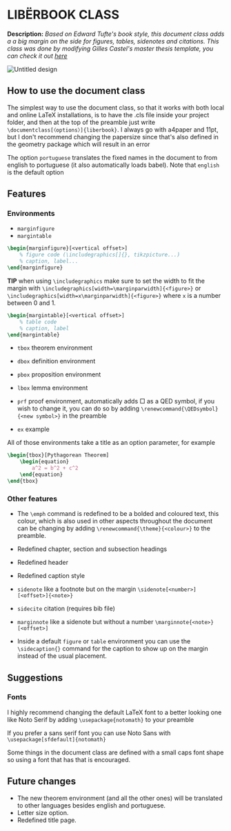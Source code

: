 # **LIBËRBOOK CLASS**

**Description:** *Based on Edward Tufte's book style, this document class adds a a big margin on the side for figures, tables, sidenotes and citations. This class was done by modifying Gilles Castel's master thesis template, you can check it out [here](https://github.com/gillescastel/masterthesis)*

![Untitled design](https://github.com/brunood1/liberbook/assets/97195236/4d576cc2-f4fc-4f39-8f42-d475563e1e70)


## **How to use the document class**
The simplest way to use the document class, so that it works with both local and online LaTeX installations, is to have the .cls file inside your project folder, and then at the top of the preamble just write `\documentclass[〈options〉]{liberbook}`. I always go with a4paper and 11pt, but I don't recommend changing the papersize since that's also defined in the geometry package which will result in an error

The option ``portuguese`` translates the fixed names in the document to from english to portuguese (it also automatically loads babel). Note that ``english`` is the default option

## **Features**
### **Environments**

* ``marginfigure``
* ``margintable``

```tex
\begin{marginfigure}[<vertical offset>]
    % figure code (\includegraphics[]{}, tikzpicture...)
    % caption, label...
\end{marginfigure}
```

**TIP** when using ``\includegraphics`` make sure to set the width to fit the margin with ``\includegraphics[width=\marginparwidth]{<figure>}`` or  ``\includegraphics[width=x\marginparwidth]{<figure>}`` where ``x`` is a number between 0 and 1.

```tex
\begin{margintable}[<vertical offset>]
    % table code
    % caption, label
\end{margintable}
```


* ``tbox`` theorem environment
* ``dbox`` definition environment
* ``pbox`` proposition environment
* ``lbox`` lemma environment

* ``prf`` proof environment, automatically adds $\Box$ as a QED symbol, if you wish to change it, you can do so by adding ``\renewcommand{\QEDsymbol}{<new symbol>}`` in the preamble

* ``ex`` example

All of those environments take a title as an option parameter, for example
```tex
\begin{tbox}[Pythagorean Theorem]
    \begin{equation}
        a^2 = b^2 + c^2
    \end{equation}
\end{tbox}
```

### **Other features**

* The ``\emph`` command is redefined to be a bolded and coloured text, this colour, which is also used in other aspects throughout the document can be changing by adding ``\renewcommand{\theme}{<colour>}`` to the preamble.

* Redefined chapter, section and subsection headings

* Redefined header

* Redefined caption style

* ``sidenote`` like a footnote but on the margin ``\sidenote[<number>][<offset>]{<note>}``

* ``sidecite`` citation (requires bib file)

* ``marginnote`` like a sidenote but without a number ``\marginnote{<note>}[<offset>]``

* Inside a default ``figure`` or ``table`` environment you can use the ``\sidecaption{}`` command for the caption to show up on the margin instead of the usual placement. 

## **Suggestions**
### **Fonts**
I highly recommend changing the default LaTeX font to a better looking one like Noto Serif by adding 
``\usepackage{notomath}``
to your preamble

If you prefer a sans serif font you can use Noto Sans with ``\usepackage[sfdefault]{notomath}``

Some things in the document class are defined with a small caps font shape so using a font that has that is encouraged.

## **Future changes**
* The new theorem environment (and all the other ones) will be translated to other languages besides english and portuguese.
* Letter size option.
* Redefined title page.


